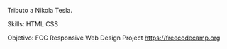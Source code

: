 Tributo a Nikola Tesla.

Skills: HTML CSS

Objetivo: FCC 
Responsive Web Design Project
https://freecodecamp.org
